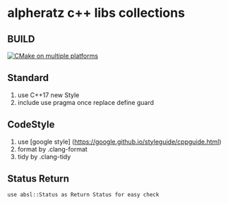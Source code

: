 # alpheratz c++ libs collections
## BUILD
[![CMake on multiple platforms](https://github.com/all3n/alpheratz/actions/workflows/cmake-multi-platform.yml/badge.svg)](https://github.com/all3n/alpheratz/actions/workflows/cmake-multi-platform.yml)

## Standard
1. use C++17 new Style 
2. include use pragma once replace define guard

## CodeStyle
1. use [google style] (https://google.github.io/styleguide/cppguide.html)
2. format by .clang-format
3. tidy by .clang-tidy

## Status Return
```
use absl::Status as Return Status for easy check
```


